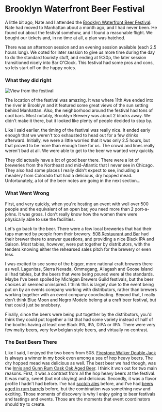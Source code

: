 Brooklyn Waterfront Beer Festival
=================================

A little bit ago, Nate and I attended the [Brooklyn Waterfront Beer Festival](http://bkbeerfest.com/). Nate had moved to Manhattan about a month ago, and I had never been. He found out about the festival somehow, and I found a reasonable flight. We bought our tickets and, in no time at all, a plan was hatched.

There was an afternoon session and an evening session available (each 2.5 hours long). We opted for later session to give us more time during the day to do the standard touristy stuff, and ending at 9:30p, the later session transitioned nicely into Bar O'Clock. This festival had some pros and cons, so lets start off on the happy notes.

### What they did right

![View from the festival](http://www.yeastboundanddown.com/wp-content/uploads/2012/06/IMG_0334-1024x768.jpg "IMG_0334")

The location of the festival was amazing. It was where 11th Ave ended into the river in Brooklyn and it featured some great views of the sun setting behind Manhattan. Also, the neighborhood around the festival had tons of cool bars. Most notably, Brooklyn Brewery was about 2 blocks away. We didn't make it there, but it looked like plenty of people decided to stop by.

Like I said earlier, the timing of the festival was really nice. It ended early enough that we weren't too exhausted to head out for a few drinks afterward. Initially, we were a little worried that it was only 2.5 hours, but that proved to be more than enough time for us. The crowd and lines really weren't bad at all. We were able to get to the beer we wanted very quickly.

They did actually have a lot of good beer there. There were a lot of breweries from the Northeast and mid-Atlantic that I never see in Chicago. They also had some places I really didn't expect to see, including a meadery from Colorado that had a delicious, dry hopped mead. Unfortunately, a lot of the beer notes are going in the next section…

### What Went Wrong

First, and very quickly, when you're hosting an event with well over 500 people and the equivalent of an open bar, you need more than 2 port-a-johns. It was gross. I don't really know how the women there were physically able to use the facilities.

Let's go back to the beer. There were a few local breweries that had their taps manned by people from their brewery. [508 Restaurant and Bar](http://www.508nyc.com/menu/beer) had their brewer there to answer questions, and providing a nice Black IPA and Saison. Most tables, however, were put together by distributors, with the tenders knowing either the rehearsed sales pitch for the brewery or even less.

I was excited to see some of the bigger, more national craft brewers there as well. Lagunitas, Sierra Nevada, Ommegang, Allagash and Goose Island all had tables, but the beers that were being poured were al the standards. Maybe I've been spoiled by Michigan Brewers Guild festivals, but the beer choices all seemed uninspired. I think this is largely due to the event being put on by an events company working with distributors, rather than brewers working together with an event company coordinating. Beyond that, I really don't think Blue Moon and Negro Modelo belong at a craft beer festival, but that could just be snobbery.

Finally, since the beers were being put together by the distributors, you'd think they could put together a list that had some variety instead of half of the booths having at least one Black IPA, IPA, DIPA or IIPA. There were very few malty beers, very few belgian style beers, and virtually no contrast.

### The Best Beers There

Like I said, I enjoyed the two beers from 508. [Firestone Walker Double Jack](http://beeradvocate.com/beer/profile/2210/50697) is always a winner in my book even among a sea of hop heavy beers. The dry hopped mead was delicious as well. The best beer we had though, was the [Innis and Gunn Rum Cask Oak Aged Beer](http://beeradvocate.com/beer/profile/10272/39258). I think it won out for two main reasons. First, it was a contrast from all the hop heavy beers at the festival. It was malty, sweet (but not cloying) and delicious. Secondly, it was a flavor profile I hadn't had before. I've had [scotch ales](http://www.yeastboundanddown.com/2010/08/oakd-wee-heavy-recipe/ "Oak’d Wee Heavy Recipe") before, and I've had [beers aged in rum barrels](http://newhollandbrew.com/beer/pub-brews/rum-barrel-aged-pilgrims-dole/) before, but the combination was something new and exciting. Those moments of discovery is why I enjoy going to beer festivals and tastings and events. Those are the moments that event coordinators should try to create.